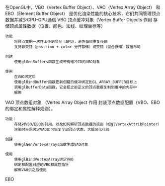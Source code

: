 在OpenGL中，VBO（Vertex Buffer Object）、VAO（Vertex Array Object） 和 EBO（Element Buffer Object） 是优化渲染性能的核心技术，它们共同管理顶点数据并减少CPU-GPU通信
VBO 顶点缓冲对象（Vertex Buffer Objects
    作用
        存储顶点属性数据（位置、颜色、法线、纹理坐标等）

    功能
        将顶点数据一次性上传到显存（GPU），避免每帧重复传输
        支持非交错（position + color 分开存储）或交错（混合存储）数据布局

    创建
        使用glGenBuffers函数生成带有缓冲ID的VBO对象

    使用
        在VAO绑定后
        使用glBindBuffer函数把新创建的缓冲绑定到GL_ARRAY_BUFFER目标上
        调用glBufferData函数，它会把之前定义的顶点数据复制到缓冲的内存中
        解绑


VAO 顶点数组对象 （Vertex Array Object
    作用
        封装顶点数据配置（VBO、EBO的绑定和属性解释规则）。

    功能：
        存储对VBO/EBO的引用，以及如何解析顶点数据的规则（如glVertexAttribPointer）
        渲染时只需绑定VAO即可恢复全部顶点状态，大幅简化代码

    创建
        使用glGenVertexArrays函数生成VAO对象

    使用
        使用glBindVertexArray绑定VAO
        绑定和配置对应的VBO和属性指针
        解绑VAO供之后使用


EBO

